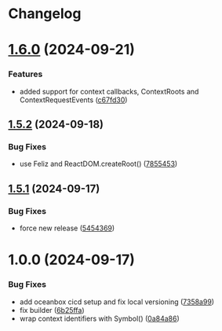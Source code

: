 # Changelog

# [1.6.0](https://gitlab.com/oceanbox/Fable.Lit/compare/v1.5.2...v1.6.0) (2024-09-21)


### Features

* added support for context callbacks, ContextRoots and ContextRequestEvents ([c67fd30](https://gitlab.com/oceanbox/Fable.Lit/commit/c67fd3028450fb4fb77185b4706f43a2076979c3))

## [1.5.2](https://gitlab.com/oceanbox/Fable.Lit/compare/v1.5.1...v1.5.2) (2024-09-18)


### Bug Fixes

* use Feliz and ReactDOM.createRoot() ([7855453](https://gitlab.com/oceanbox/Fable.Lit/commit/78554533a2fd9f79d1f7f7c282dfca817429c0f9))

## [1.5.1](https://gitlab.com/oceanbox/Fable.Lit/compare/v1.5.0...v1.5.1) (2024-09-17)


### Bug Fixes

* force new release ([5454369](https://gitlab.com/oceanbox/Fable.Lit/commit/54543698f7a2406d57be8ec9bb28de0a679b325a))

# 1.0.0 (2024-09-17)


### Bug Fixes

* add oceanbox cicd setup and fix local versioning ([7358a99](https://gitlab.com/oceanbox/Fable.Lit/commit/7358a99d83376a284da7a7ea8fa1140123aad670))
* fix builder ([6b25ffa](https://gitlab.com/oceanbox/Fable.Lit/commit/6b25ffae68066224c3c17d8a64bf9513163f9bbd))
* wrap context identifiers with Symbol() ([0a84a86](https://gitlab.com/oceanbox/Fable.Lit/commit/0a84a86393ca5485499ac90b193db7edc1a55fc9))

